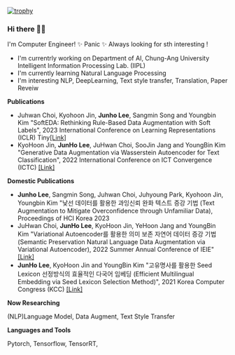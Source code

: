 <!-- [![Hits](https://hits.seeyoufarm.com/api/count/incr/badge.svg?url=https%3A%2F%2Fgithub.com%2Fsaitros2%2F)](https://hits.seeyoufarm.com) -->

[![trophy](https://github-profile-trophy.vercel.app/?username=saitros)](https://github.com/ryo-ma/github-profile-trophy)

### Hi there 👋👋

I'm Computer Engineer! ✨ Panic ✨ 
Always looking for sth interesting !

- I'm currentrly working on Department of AI, Chung-Ang University Intelligent Information Processing Lab. (IIPL)
- I'm currently learning Natural Language Processing
- I'm interesting NLP, DeepLearning, Text style transfer, Translation, Paper Reveiw 

**Publications**
- Juhwan Choi, Kyohoon Jin, **Junho Lee**, Sangmin Song and Youngbin Kim "SoftEDA: Rethinking Rule-Based Data Augmentation with Soft Labels", 2023 International Conference on Learning Representations (ICLR) Tiny[[Link]](https://openreview.net/forum?id=OiSbJbVWBJT) 
- KyoHoon Jin, **JunHo Lee**, JuHwan Choi, SooJin Jang and YoungBin Kim "Generative Data Augmentation via Wasserstein Autoencoder for Text Classification", 2022 International Conference on ICT Convergence (ICTC) [[Link]](https://journal-home.s3.ap-northeast-2.amazonaws.com/site/ictc2022/abs/EW4-6.pdf)

**Domestic Publications**

- **Junho Lee**, Sangmin Song, Juhwan Choi, Juhyoung Park, Kyohoon Jin, Youngbin Kim "낯선 데이터를 활용한 과잉신뢰 완화 텍스트 증강 기법 (Text Augmentation to Mitigate Overconfidence through Unfamiliar Data), Proceedings of HCI Korea 2023
- JuHwan Choi, **JunHo Lee**, KyoHoon Jin, YeHoon Jang and YoungBin Kim "Variational Autoencoder를 활용한 의미 보존 자연어 데이터 증강 기법 (Semantic Preservation Natural Language Data Augmentation via Variational Autoencoder), 2022 Summer Annual Conference of IEIE" [[Link]](https://www.dbpia.co.kr/journal/articleDetail?nodeId=NODE11133108)
- **JunHo Lee**, KyoHoon Jin and YoungBin Kim "고유명사를 활용한 Seed Lexicon 선정방식의 효율적인 다국어 임베딩 (Efficient Multilingual Embedding via Seed Lexicon Selection Method)", 2021 Korea Computer Congress (KCC) [[Link]](https://www.dbpia.co.kr/journal/articleDetail?nodeId=NODE10582949)

**Now Researching**  

(NLP)Language Model, Data Augment, Text Style Transfer

**Languages and Tools**  

Pytorch, Tensorflow, TensorRT, 



<!--
**saitros/saitros** is a ✨ _special_ ✨ repository because its `README.md` (this file) appears on your GitHub profile.

Here are some ideas to get you started:

- 🔭 I’m currently working on ...
- 🌱 I’m currently learning ...
- 👯 I’m looking to collaborate on ...
- 🤔 I’m looking for help with ...
- 💬 Ask me about ...
- 📫 How to reach me: ...
- 😄 Pronouns: ...
- ⚡ Fun fact: ...
-->
